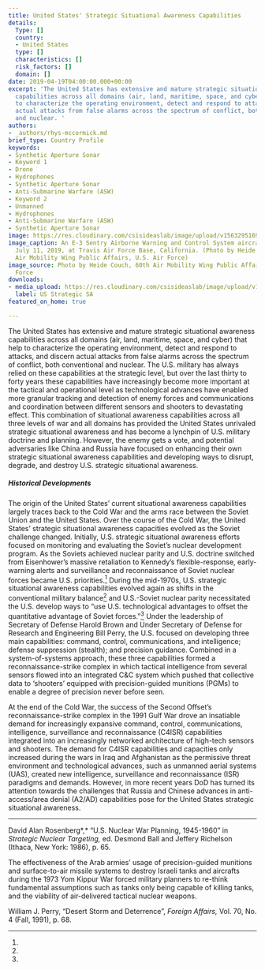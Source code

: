 ```yaml
---
title: United States' Strategic Situational Awareness Capabilities
details:
  Type: []
  country:
  - United States
  type: []
  characteristics: []
  risk_factors: []
  domain: []
date: 2019-04-19T04:00:00.000+00:00
excerpt: 'The United States has extensive and mature strategic situational awareness
  capabilities across all domains (air, land, maritime, space, and cyber) that help
  to characterize the operating environment, detect and respond to attacks, and discern
  actual attacks from false alarms across the spectrum of conflict, both conventional
  and nuclear. '
authors:
- _authors/rhys-mccormick.md
brief_type: Country Profile
keywords:
- Synthetic Aperture Sonar
- Keyword 1
- Drone
- Hydrophones
- Synthetic Aperture Sonar
- Anti-Submarine Warfare (ASW)
- Keyword 2
- Unmanned
- Hydrophones
- Anti-Submarine Warfare (ASW)
- Synthetic Aperture Sonar
image: https://res.cloudinary.com/csisideaslab/image/upload/v1563295169/on-the-radar/EW3.jpg
image_caption: An E-3 Sentry Airborne Warning and Control System aircraft departs
  July 11, 2019, at Travis Air Force Base, California. (Photo by Heide Couch, 60th
  Air Mobility Wing Public Affairs, U.S. Air Force)
image_source: Photo by Heide Couch, 60th Air Mobility Wing Public Affairs, U.S. Air
  Force
downloads:
- media_upload: https://res.cloudinary.com/csisideaslab/image/upload/v1563897486/on-the-radar/US%20strategic%20SA.pdf
  label: US Strategic SA
featured_on_home: true

---
```

The United States has extensive and mature strategic situational awareness capabilities across all domains (air, land, maritime, space, and cyber) that help to characterize the operating environment, detect and respond to attacks, and discern actual attacks from false alarms across the spectrum of conflict, both conventional and nuclear. The U.S. military has always relied on these capabilities at the strategic level, but over the last thirty to forty years these capabilities have increasingly become more important at the tactical and operational level as technological advances have enabled more granular tracking and detection of enemy forces and communications and coordination between different sensors and shooters to devastating effect. This combination of situational awareness capabilities across all three levels of war and all domains has provided the United States unrivaled strategic situational awareness and has become a lynchpin of U.S. military doctrine and planning. However, the enemy gets a vote, and potential adversaries like China and Russia have focused on enhancing their own strategic situational awareness capabilities and developing ways to disrupt, degrade, and destroy U.S. strategic situational awareness.

##### Historical Developments

The origin of the United States’ current situational awareness capabilities largely traces back to the Cold War and the arms race between the Soviet Union and the United States. Over the course of the Cold War, the United States’ strategic situational awareness capacities evolved as the Soviet challenge changed. Initially, U.S. strategic situational awareness efforts focused on monitoring and evaluating the Soviet’s nuclear development program. As the Soviets achieved nuclear parity and U.S. doctrine switched from Eisenhower’s massive retaliation to Kennedy’s flexible-response, early-warning alerts and surveillance and reconnaissance of Soviet nuclear forces became U.S. priorities.[^1] During the mid-1970s, U.S. strategic situational awareness capabilities evolved again as shifts in the conventional military balance[^2] and U.S.-Soviet nuclear parity necessitated the U.S. develop ways to “use U.S. technological advantages to offset the quantitative advantage of Soviet forces.”[^3] Under the leadership of Secretary of Defense Harold Brown and Under Secretary of Defense for Research and Engineering Bill Perry, the U.S. focused on developing three main capabilities: command, control, communications, and intelligence; defense suppression (stealth); and precision guidance. Combined in a system-of-systems approach, these three capabilities formed a reconnaissance-strike complex in which tactical intelligence from several sensors flowed into an integrated C&C system which pushed that collective data to ‘shooters’ equipped with precision-guided munitions (PGMs) to enable a degree of precision never before seen.

At the end of the Cold War, the success of the Second Offset’s reconnaissance-strike complex in the 1991 Gulf War drove an insatiable demand for increasingly expansive command, control, communications, intelligence, surveillance and reconnaissance (C4ISR) capabilities integrated into an increasingly networked architecture of high-tech sensors and shooters. The demand for C4ISR capabilities and capacities only increased during the wars in Iraq and Afghanistan as the permissive threat environment and technological advances, such as unmanned aerial systems (UAS), created new intelligence, surveillance and reconnaissance (ISR) paradigms and demands. However, in more recent years DoD has turned its attention towards the challenges that Russia and Chinese advances in anti-access/area denial (A2/AD) capabilities pose for the United States strategic situational awareness.

---

[^1]:

  David Alan Rosenberg*,* “U.S. Nuclear War Planning, 1945-1960” in _Strategic Nuclear Targeting,_ ed. Desmond Ball and Jeffery Richelson (Ithaca, New York: 1986), p. 65.

[^2]:

  The effectiveness of the Arab armies’ usage of precision-guided munitions and surface-to-air missile systems to destroy Israeli tanks and aircrafts during the 1973 Yom Kippur War forced military planners to re-think fundamental assumptions such as tanks only being capable of killing tanks, and the viability of air-delivered tactical nuclear weapons.

[^3]:

  William J. Perry, “Desert Storm and Deterrence”, _Foreign Affairs,_ Vol. 70, No. 4 (Fall, 1991), p. 68.